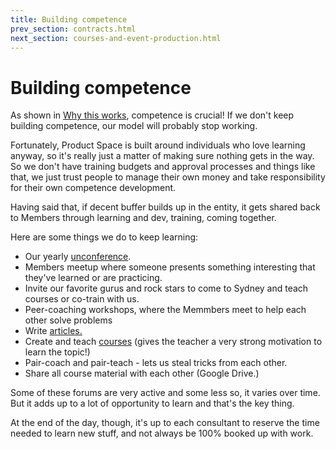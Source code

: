 ```yaml
---
title: Building competence
prev_section: contracts.html
next_section: courses-and-event-production.html
---
```


Building competence
===================

As shown in [Why this works](why-this-works.html), competence is crucial! If we don't keep building competence, our model will probably stop working.

Fortunately, Product Space is built around individuals who love learning anyway, so it's really just a matter of making sure nothing gets in the way. So we don't have training budgets and approval processes and things like that, we just trust people to manage their own money and take responsibility for their own competence development. 

Having said that, if decent buffer builds up in the entity, it gets shared back to Members through learning and dev, training, coming together. 

Here are some things we do to keep learning:

-   Our yearly [unconference](unconference.html).
-   Members meetup where someone presents something interesting that they've learned or are practicing.
-   Invite our favorite gurus and rock stars to come to Sydney and teach courses or co-train with us.
-   Peer-coaching workshops, where the Memmbers meet to help each other solve problems
-   Write [articles.](https://www.theproductspace.com)
-   Create and teach [courses](https://www.theproductspace.com) (gives the teacher a very strong motivation to learn the topic!)
-   Pair-coach and pair-teach - lets us steal tricks from each other.
-   Share all course material with each other (Google Drive.)

Some of these forums are very active and some less so, it varies over time. But it adds up to a lot of opportunity to learn and that's the key thing. 

At the end of the day, though, it's up to each consultant to reserve the time needed to learn new stuff, and not always be 100% booked up with work.
